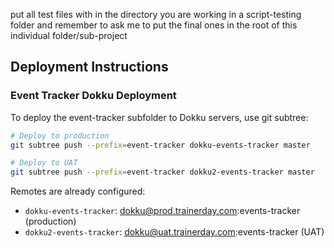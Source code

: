 put all test files with in the directory you are working in a script-testing folder and remember to ask me to put the final ones in the root of this individual folder/sub-project

## Deployment Instructions

### Event Tracker Dokku Deployment

To deploy the event-tracker subfolder to Dokku servers, use git subtree:

```bash
# Deploy to production
git subtree push --prefix=event-tracker dokku-events-tracker master

# Deploy to UAT
git subtree push --prefix=event-tracker dokku2-events-tracker master
```

Remotes are already configured:
- `dokku-events-tracker`: dokku@prod.trainerday.com:events-tracker (production)
- `dokku2-events-tracker`: dokku@uat.trainerday.com:events-tracker (UAT)
